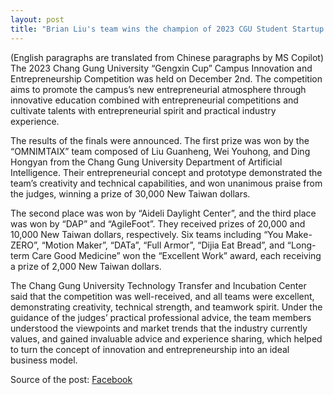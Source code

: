 ```yaml
---
layout: post
title: "Brian Liu's team wins the champion of 2023 CGU Student Startup Compititioin"
---
```

 (English paragraphs are translated from Chinese paragraphs by MS Copilot)
 The 2023 Chang Gung University “Gengxin Cup” Campus Innovation and Entrepreneurship Competition was held on December 2nd. The competition aims to promote the campus’s new entrepreneurial atmosphere through innovative education combined with entrepreneurial competitions and cultivate talents with entrepreneurial spirit and practical industry experience.

The results of the finals were announced. The first prize was won by the “OMNIMTAIX” team composed of Liu Guanheng, Wei Youhong, and Ding Hongyan from the Chang Gung University Department of Artificial Intelligence. Their entrepreneurial concept and prototype demonstrated the team’s creativity and technical capabilities, and won unanimous praise from the judges, winning a prize of 30,000 New Taiwan dollars.

The second place was won by “Aideli Daylight Center”, and the third place was won by “DAP” and “AgileFoot”. They received prizes of 20,000 and 10,000 New Taiwan dollars, respectively. Six teams including “You Make-ZERO”, “Motion Maker”, “DATa”, “Full Armor”, “Dijia Eat Bread”, and “Long-term Care Good Medicine” won the “Excellent Work” award, each receiving a prize of 2,000 New Taiwan dollars.

The Chang Gung University Technology Transfer and Incubation Center said that the competition was well-received, and all teams were excellent, demonstrating creativity, technical strength, and teamwork spirit. Under the guidance of the judges’ practical professional advice, the team members understood the viewpoints and market trends that the industry currently values, and gained invaluable advice and experience sharing, which helped to turn the concept of innovation and entrepreneurship into an ideal business model.

Source of the post: [Facebook](https://m.facebook.com/story.php?story_fbid=pfbid02BAnNqqKZtTF6oxz1Bkysozu5w9omQyCzmC3HmDTjuQX8TrdZ8vMLUFkUsCi8kYCbl&id=100063962268824&eav=AfZJltCINiSeXWUdIxroZKUcLpQhd_1QVBKLTU6GCjF_XeWzQKjmegfMrwqx1W1_RaM&m_entstream_source=timeline&paipv=0)